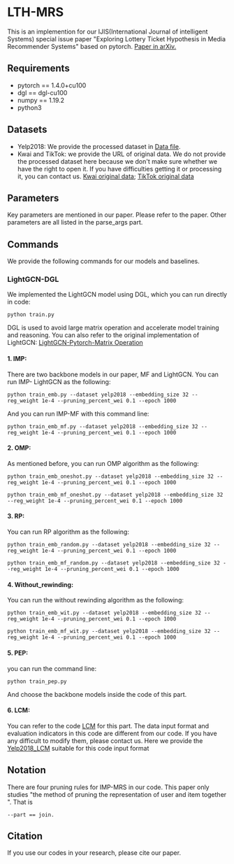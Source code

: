 # LTH-MRS
This is an implemention for our IJIS(International Journal of intelligent Systems) special issue paper "Exploring Lottery Ticket Hypothesis in Media Recommender Systems" based on pytorch. [Paper in arXiv.](https://arxiv.org/abs/2108.00944)


## Requirements
+ pytorch == 1.4.0+cu100
+ dgl == dgl-cu100
+ numpy == 1.19.2
+ python3

## Datasets

+ Yelp2018: We provide the processed dataset in [Data file](/data/yelp2018).
+ Kwai and TikTok: we provide the URL of original data. We do not provide the processed dataset here because we don't make sure whether we have the right to open it. If you have difficulties getting it or processing it, you can contact us.
  [Kwai original data](https://www.kuaishou.com/activity/uimc); [TikTok original data](https://www.biendata.xyz/competition/icmechallenge2019/)

## Parameters
Key parameters are mentioned in our paper. Please refer to the paper. Other parameters are all listed in the parse_args part.


## Commands 
We provide the following commands for our models and baselines.

### LightGCN-DGL
We implemented the LightGCN model using DGL, which you can run directly in code:

  ```
  python train.py
  ```

DGL is used to avoid large matrix operation and accelerate model training and reasoning. You can also refer to the original implementation of LightGCN: [LightGCN-Pytorch-Matrix Operation](https://github.com/kuandeng/LightGCN)

#### 1. IMP:
There are two backbone models in our paper, MF and LightGCN. You can run IMP- LightGCN as the following:

  ```
  python train_emb.py --dataset yelp2018 --embedding_size 32 --reg_weight 1e-4 --pruning_percent_wei 0.1 --epoch 1000
  ```

And you can run IMP-MF with this command line:

  ```
  python train_emb_mf.py --dataset yelp2018 --embedding_size 32 --reg_weight 1e-4 --pruning_percent_wei 0.1 --epoch 1000
  ```
 
#### 2. OMP:
As mentioned before, you can run OMP algorithm as the following:

  ```
python train_emb_oneshot.py --dataset yelp2018 --embedding_size 32 --reg_weight 1e-4 --pruning_percent_wei 0.1 --epoch 1000
  ```

  ```
python train_emb_mf_oneshot.py --dataset yelp2018 --embedding_size 32 --reg_weight 1e-4 --pruning_percent_wei 0.1 --epoch 1000
  ```

#### 3. RP:
You can run RP algorithm as the following:

  ```
python train_emb_random.py --dataset yelp2018 --embedding_size 32 --reg_weight 1e-4 --pruning_percent_wei 0.1 --epoch 1000
  ```

  ```
python train_emb_mf_random.py --dataset yelp2018 --embedding_size 32 --reg_weight 1e-4 --pruning_percent_wei 0.1 --epoch 1000
  ```


#### 4. Without_rewinding:
You can run the without rewinding algorithm as the following:

  ```
python train_emb_wit.py --dataset yelp2018 --embedding_size 32 --reg_weight 1e-4 --pruning_percent_wei 0.1 --epoch 1000
  ```

  ```
python train_emb_mf_wit.py --dataset yelp2018 --embedding_size 32 --reg_weight 1e-4 --pruning_percent_wei 0.1 --epoch 1000
  ```

#### 5. PEP:
you can run the command line: 

  ```
python train_pep.py
  ```

And choose the backbone models inside the code of this part.

#### 6. LCM:
You can refer to the code [LCM](https://github.com/gusye1234/KD_on_Ranking) for this part. The data input format and evaluation indicators in this code are different from our code. If you have any difficult to modify them, please contact us. Here we provide the [Yelp2018_LCM](/data/Yelp2018_LCM) suitable for this code input format

## Notation

There are four pruning rules for IMP-MRS in our code. This paper only studies "the method of pruning the representation of user and item together ". That is 
  ```
--part == join.
  ```

## Citation
If you use our codes in your research, please cite our paper.
